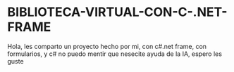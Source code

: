 # BIBLIOTECA-VIRTUAL-CON-C-.NET-FRAME
Hola, les comparto un proyecto hecho por mi, con c#.net frame, con formularios, y c# no puedo mentir que nesecite ayuda de la IA, espero les guste
